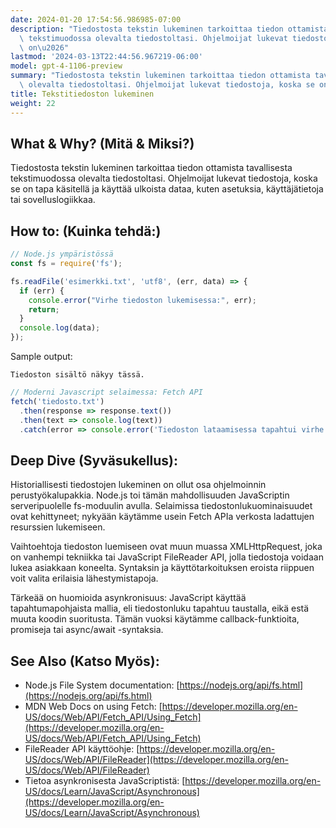 ```yaml
---
date: 2024-01-20 17:54:56.986985-07:00
description: "Tiedostosta tekstin lukeminen tarkoittaa tiedon ottamista tavallisesta\
  \ tekstimuodossa olevalta tiedostoltasi. Ohjelmoijat lukevat tiedostoja, koska se\
  \ on\u2026"
lastmod: '2024-03-13T22:44:56.967219-06:00'
model: gpt-4-1106-preview
summary: "Tiedostosta tekstin lukeminen tarkoittaa tiedon ottamista tavallisesta tekstimuodossa\
  \ olevalta tiedostoltasi. Ohjelmoijat lukevat tiedostoja, koska se on\u2026"
title: Tekstitiedoston lukeminen
weight: 22
---
```


## What & Why? (Mitä & Miksi?)
Tiedostosta tekstin lukeminen tarkoittaa tiedon ottamista tavallisesta tekstimuodossa olevalta tiedostoltasi. Ohjelmoijat lukevat tiedostoja, koska se on tapa käsitellä ja käyttää ulkoista dataa, kuten asetuksia, käyttäjätietoja tai sovelluslogiikkaa.

## How to: (Kuinka tehdä:)
```Javascript
// Node.js ympäristössä
const fs = require('fs');

fs.readFile('esimerkki.txt', 'utf8', (err, data) => {
  if (err) {
    console.error("Virhe tiedoston lukemisessa:", err);
    return;
  }
  console.log(data);
});
```

Sample output:

```
Tiedoston sisältö näkyy tässä.
```

```Javascript
// Moderni Javascript selaimessa: Fetch API
fetch('tiedosto.txt')
  .then(response => response.text())
  .then(text => console.log(text))
  .catch(error => console.error('Tiedoston lataamisessa tapahtui virhe:', error));
```

## Deep Dive (Syväsukellus):
Historiallisesti tiedostojen lukeminen on ollut osa ohjelmoinnin perustyökalupakkia. Node.js toi tämän mahdollisuuden JavaScriptin serveripuolelle fs-moduulin avulla. Selaimissa tiedostonlukuominaisuudet ovat kehittyneet; nykyään käytämme usein Fetch APIa verkosta ladattujen resurssien lukemiseen. 

Vaihtoehtoja tiedoston luemiseen ovat muun muassa XMLHttpRequest, joka on vanhempi tekniikka tai JavaScript FileReader API, jolla tiedostoja voidaan lukea asiakkaan koneelta. Syntaksin ja käyttötarkoituksen eroista riippuen voit valita erilaisia lähestymistapoja.

Tärkeää on huomioida asynkronisuus: JavaScript käyttää tapahtumapohjaista mallia, eli tiedostonluku tapahtuu taustalla, eikä estä muuta koodin suoritusta. Tämän vuoksi käytämme callback-funktioita, promiseja tai async/await -syntaksia.

## See Also (Katso Myös):
- Node.js File System documentation: [https://nodejs.org/api/fs.html](https://nodejs.org/api/fs.html)
- MDN Web Docs on using Fetch: [https://developer.mozilla.org/en-US/docs/Web/API/Fetch_API/Using_Fetch](https://developer.mozilla.org/en-US/docs/Web/API/Fetch_API/Using_Fetch)
- FileReader API käyttöohje: [https://developer.mozilla.org/en-US/docs/Web/API/FileReader](https://developer.mozilla.org/en-US/docs/Web/API/FileReader)
- Tietoa asynkronisesta JavaScriptistä: [https://developer.mozilla.org/en-US/docs/Learn/JavaScript/Asynchronous](https://developer.mozilla.org/en-US/docs/Learn/JavaScript/Asynchronous)
